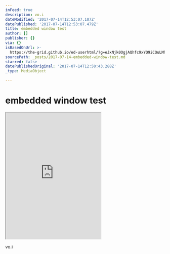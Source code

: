 ```yaml
---
inFeed: true
description: vo.i
dateModified: '2017-07-14T12:53:07.107Z'
datePublished: '2017-07-14T12:53:07.479Z'
title: embedded window test
author: []
publisher: {}
via: {}
isBasedOnUrl: >-
  https://the-grid.github.io/ed-userhtml/?g=eJxNjk0OgjAQhfc9xYQ9iCQuLMhdCh3bibXT0KKo8e5STQzL7_3lVWZC9OXAC7xAAASOlIi9BDVEdnPCdlWfJXmNi4Qm06DGi5l49lqCI2PTdyM7d9LJStjXdVgyOzwnCWVz-GHisCGLubtJc1AjpYeEujq24i1Ep-kGo1Mxnor_z6KPfMVkyRuwKgT03W7N9R8Nuz90
sourcePath: _posts/2017-07-14-embedded-window-test.md
starred: false
datePublishedOriginal: '2017-07-14T12:50:43.288Z'
_type: MediaObject

---
```

# embedded window test

<iframe src="https://the-grid.github.io/ed-userhtml/?g=eJxNjssOwiAQRfd8xcR9HzZxIcX-Cy0jEBFImWqr8d8takyX575yRaLFYcdKPSL6og8zPIEBxJAs2eA5yD4FNxG2q_oorFc4c2gy9XK46DFMXnFwVhv6bGTnbhUZDvu6jnNmh2fiUDSHL1KIGzKYu5t0iHKwtHCoy2PLXkxUv5NC2RsMTqZ02v3_7roUrkjGeg1GxoheVGuuewNcO0UD" height="400" style=""></iframe>

vo.i